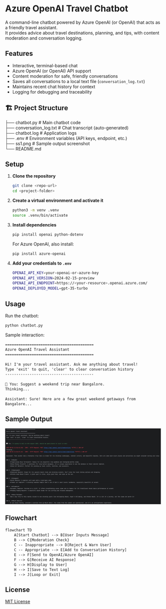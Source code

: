 # Azure OpenAI Travel Chatbot

A command-line chatbot powered by Azure OpenAI (or OpenAI) that acts as a friendly travel assistant.  
It provides advice about travel destinations, planning, and tips, with content moderation and conversation logging.

## Features

- Interactive, terminal-based chat
- Azure OpenAI (or OpenAI) API support
- Content moderation for safe, friendly conversations
- Saves all conversations to a local text file (`conversation_log.txt`)
- Maintains recent chat history for context
- Logging for debugging and traceability

## 🏗️ Project Structure


├── chatbot.py # Main chatbot code\
├── conversation_log.txt # Chat transcript (auto-generated)\
├── chatbot.log # Application logs\
├── .env # Environment variables (API keys, endpoint, etc.)\
├── ss1.png # Sample output screenshot\
└── README.md

## Setup

1. **Clone the repository**

    ```bash
    git clone <repo-url>
    cd <project-folder>
    ```

2. **Create a virtual environment and activate it**
    ```bash
    python3 -m venv .venv
    source .venv/bin/activate
    ```

3. **Install dependencies**
    ```bash
    pip install openai python-dotenv
    ```
    For Azure OpenAI, also install:
    ```bash
   pip install azure-openai
    ```
   
4. **Add your credentials to `.env`**
    ```bash
    OPENAI_API_KEY=your-openai-or-azure-key
    OPENAI_API_VERSION=2024-02-15-preview
    OPENAI_API_ENDPOINT=https://<your-resource>.openai.azure.com/
    OPENAI_DEPLOYED_MODEL=gpt-35-turbo
    ```
   
## Usage
Run the chatbot:
```bash
python chatbot.py
```
Sample interaction:
```
========================================
Azure OpenAI Travel Assistant
========================================

Hi! I'm your travel assistant. Ask me anything about travel!
Type 'exit' to quit, 'clear' to clear conversation history
----------------------------------------

💬 You: Suggest a weekend trip near Bangalore.
Thinking...

Assistant: Sure! Here are a few great weekend getaways from Bangalore...
```

## Sample Output
![App UI Screenshot](./assets/ss1.png)

## Flowchart
```mermaid
flowchart TD
    A[Start Chatbot] --> B[User Inputs Message]
    B --> C{Moderation Check}
    C -- Inappropriate --> D[Reject & Warn User]
    C -- Appropriate --> E[Add to Conversation History]
    E --> F[Send to OpenAI/Azure OpenAI]
    F --> G[Receive AI Response]
    G --> H[Display to User]
    H --> I[Save to Text Log]
    I --> J[Loop or Exit]
```

## License

[MIT License](LICENSE)